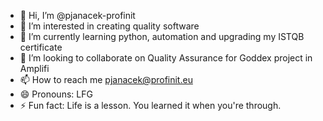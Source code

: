 - 👋 Hi, I’m @pjanacek-profinit
- 👀 I’m interested in creating quality software
- 🌱 I’m currently learning python, automation and upgrading my ISTQB certificate
- 💞️ I’m looking to collaborate on Quality Assurance for Goddex project in Amplifi
- 📫 How to reach me pjanacek@profinit.eu
- 😄 Pronouns: LFG
- ⚡ Fun fact: Life is a lesson. You learned it when you're through.

<!---
pjanacek-profinit/pjanacek-profinit is a ✨ special ✨ repository because its `README.md` (this file) appears on your GitHub profile.
You can click the Preview link to take a look at your changes.
--->
